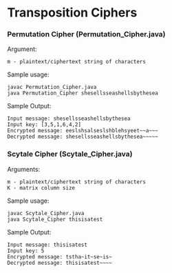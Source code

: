 # Transposition Ciphers

### Permutation Cipher (Permutation_Cipher.java)
Argument: 
```
m - plaintext/ciphertext string of characters
```

Sample usage:
```
javac Permutation_Cipher.java
java Permutation_Cipher shesellsseashellsbythesea 
```

Sample Output:
```
Input message: shesellsseashellsbythesea
Input key: [3,5,1,6,4,2]
Encrypted message: eeslshsalseslshblehsyeet~~a~~~
Decrypted message: shesellsseashellsbythesea~~~~~
```

### Scytale Cipher (Scytale_Cipher.java)
Arguments: 
```
m - plaintext/ciphertext string of characters
K - matrix column size
```

Sample usage:
```
javac Scytale_Cipher.java
java Scytale_Cipher thisisatest 
```

Sample Output:
```
Input message: thisisatest
Input key: 5
Encrypted message: tstha~it~se~is~
Decrypted message: thisisatest~~~~
```
